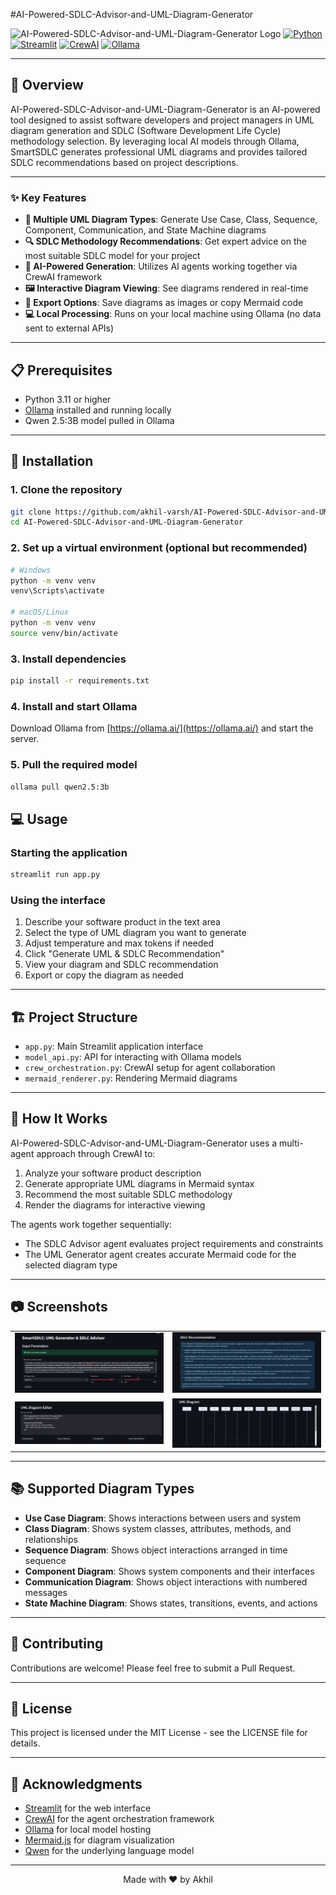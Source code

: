 #AI-Powered-SDLC-Advisor-and-UML-Diagram-Generator

![AI-Powered-SDLC-Advisor-and-UML-Diagram-Generator Logo](https://img.shields.io/badge/SmartSDLC-UML%20%26%20SDLC%20Advisor-blue)
[![Python](https://img.shields.io/badge/Python-3.11+-green.svg)](https://www.python.org/downloads/)
[![Streamlit](https://img.shields.io/badge/Streamlit-1.26+-red.svg)](https://streamlit.io/)
[![CrewAI](https://img.shields.io/badge/CrewAI-Latest-orange.svg)](https://github.com/crewai/crewai)
[![Ollama](https://img.shields.io/badge/Ollama-Latest-purple.svg)](https://ollama.ai/)

---

## 📌 Overview

AI-Powered-SDLC-Advisor-and-UML-Diagram-Generator is an AI-powered tool designed to assist software developers and project managers in UML diagram generation and SDLC (Software Development Life Cycle) methodology selection. By leveraging local AI models through Ollama, SmartSDLC generates professional UML diagrams and provides tailored SDLC recommendations based on project descriptions.

---

### ✨ Key Features

- **🔄 Multiple UML Diagram Types**: Generate Use Case, Class, Sequence, Component, Communication, and State Machine diagrams
- **🔍 SDLC Methodology Recommendations**: Get expert advice on the most suitable SDLC model for your project
- **🤖 AI-Powered Generation**: Utilizes AI agents working together via CrewAI framework
- **🖼️ Interactive Diagram Viewing**: See diagrams rendered in real-time
- **🔽 Export Options**: Save diagrams as images or copy Mermaid code
- **💻 Local Processing**: Runs on your local machine using Ollama (no data sent to external APIs)

---

## 📋 Prerequisites

- Python 3.11 or higher
- [Ollama](https://ollama.ai/) installed and running locally
- Qwen 2.5:3B model pulled in Ollama

---

## 🚀 Installation

### 1. Clone the repository
```bash
git clone https://github.com/akhil-varsh/AI-Powered-SDLC-Advisor-and-UML-Diagram-Generator.git
cd AI-Powered-SDLC-Advisor-and-UML-Diagram-Generator
```

### 2. Set up a virtual environment (optional but recommended)
```bash
# Windows
python -m venv venv
venv\Scripts\activate

# macOS/Linux
python -m venv venv
source venv/bin/activate
```

### 3. Install dependencies
```bash
pip install -r requirements.txt
```

### 4. Install and start Ollama
Download Ollama from [https://ollama.ai/](https://ollama.ai/) and start the server.

### 5. Pull the required model
```bash
ollama pull qwen2.5:3b
```

## 💻 Usage

### Starting the application
```bash
streamlit run app.py
```

### Using the interface
1. Describe your software product in the text area
2. Select the type of UML diagram you want to generate
3. Adjust temperature and max tokens if needed
4. Click "Generate UML & SDLC Recommendation"
5. View your diagram and SDLC recommendation
6. Export or copy the diagram as needed

---

## 🏗️ Project Structure

- `app.py`: Main Streamlit application interface
- `model_api.py`: API for interacting with Ollama models
- `crew_orchestration.py`: CrewAI setup for agent collaboration
- `mermaid_renderer.py`: Rendering Mermaid diagrams

---

## 🔄 How It Works

AI-Powered-SDLC-Advisor-and-UML-Diagram-Generator uses a multi-agent approach through CrewAI to:

1. Analyze your software product description
2. Generate appropriate UML diagrams in Mermaid syntax
3. Recommend the most suitable SDLC methodology
4. Render the diagrams for interactive viewing

The agents work together sequentially:
- The SDLC Advisor agent evaluates project requirements and constraints
- The UML Generator agent creates accurate Mermaid code for the selected diagram type

---

## 📷 Screenshots

<table>
  <tr>
    <td><img src="images/Screenshot 2025-04-29 010202.png" alt="SmartSDLC Screenshot 1" width="100%"></td>
    <td><img src="images/Screenshot 2025-04-29 010212.png" alt="SmartSDLC Screenshot 2" width="100%"></td>
  </tr>
  <tr>
    <td><img src="images/Screenshot 2025-04-29 010223.png" alt="SmartSDLC Screenshot 3" width="100%"></td>
    <td><img src="images/Screenshot 2025-04-29 010232.png" alt="SmartSDLC Screenshot 4" width="100%"></td>
  </tr>
</table>

---

## 📚 Supported Diagram Types

- **Use Case Diagram**: Shows interactions between users and system
- **Class Diagram**: Shows system classes, attributes, methods, and relationships
- **Sequence Diagram**: Shows object interactions arranged in time sequence
- **Component Diagram**: Shows system components and their interfaces
- **Communication Diagram**: Shows object interactions with numbered messages
- **State Machine Diagram**: Shows states, transitions, events, and actions

---

## 🤝 Contributing

Contributions are welcome! Please feel free to submit a Pull Request.

---

## 📜 License

This project is licensed under the MIT License - see the LICENSE file for details.

---

## 🙏 Acknowledgments

- [Streamlit](https://streamlit.io/) for the web interface
- [CrewAI](https://github.com/crewai/crewai) for the agent orchestration framework
- [Ollama](https://ollama.ai/) for local model hosting
- [Mermaid.js](https://mermaid-js.github.io/mermaid/) for diagram visualization
- [Qwen](https://huggingface.co/qwen) for the underlying language model

---


<p align="center">
  Made with ❤️ by Akhil
</p>
